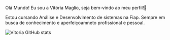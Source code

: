 Olá Mundo! Eu sou a Vitória Maglio, seja bem-vindo ao meu perfil!👋

Estou cursando Análise e Desenvolvimento de sistemas na Fiap.
Sempre em busca de conhecimento e aperfeiçoamneto profissional e pessoal.

![Vitoria GitHub stats](https://github-readme-stats.vercel.app/api?username=VitoriaMaglio&show_icons=true&theme=tokyonight)

